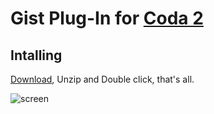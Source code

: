 # Gist Plug-In for [Coda 2](http://bit.ly/coda2appstore)

## Intalling
[Download](https://github.com/downloads/ngs/gist-codaplugin/Gist.codaplugin-1.0.0.zip), Unzip and Double click, that's all.

![screen](http://ngs.github.com/gist-codaplugin/images/screen.png)